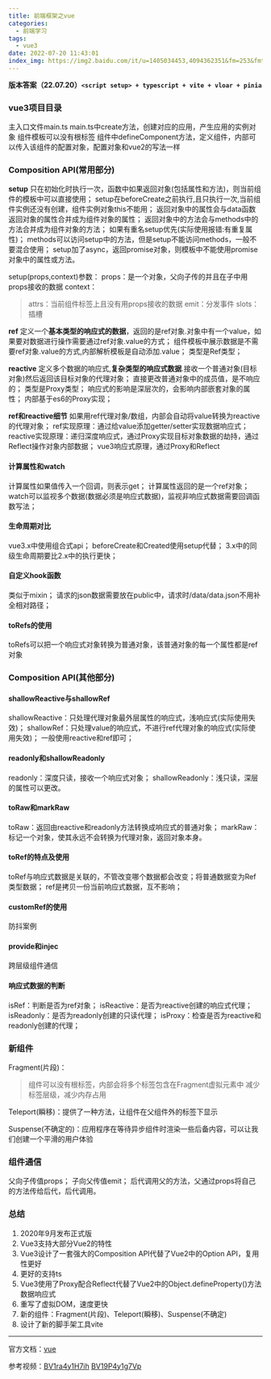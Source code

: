 ```yaml
---
title: 前端框架之vue
categories:
  - 前端学习
tags:
  - vue3
date: 2022-07-20 11:43:01
index_img: https://img2.baidu.com/it/u=1405034453,4094362351&fm=253&fmt=auto&app=138&f=JPEG?w=1000&h=500
---
```

**版本答案（22.07.20）`<script setup> + typescript + vite + vloar + pinia`**

### vue3项目目录
主入口文件main.ts
main.ts中create方法，创建对应的应用，产生应用的实例对象
组件模板可以没有根标签
组件中defineComponent方法，定义组件，内部可以传入该组件的配置对象，配置对象和vue2的写法一样 

### Composition API(常用部分)
**setup**
只在初始化时执行一次，函数中如果返回对象(包括属性和方法)，则当前组件的模板中可以直接使用；
setup在beforeCreate之前执行,且只执行一次,当前组件实例还没有创建，组件实例对象this不能用；
返回对象中的属性会与data函数返回对象的属性合并成为组件对象的属性；
返回对象中的方法会与methods中的方法合并成为组件对象的方法；
如果有重名setup优先(实际使用报错:有重复属性)；
methods可以访问setup中的方法，但是setup不能访问methods，一般不要混合使用；
setup加了async，返回promise对象，则模板中不能使用promise对象中的属性或方法。

setup(props,context)参数：
props：是一个对象，父向子传的并且在子中用props接收的数据
context：
>attrs：当前组件标签上且没有用props接收的数据
>emit：分发事件
>slots：插槽

**ref**
定义一个**基本类型的响应式的数据**，返回的是ref对象.对象中有一个value，如果要对数据进行操作需要通过ref对象.value的方式；
组件模板中展示数据是不需要ref对象.value的方式,内部解析模板是自动添加.value；
类型是Ref类型；

**reactive**
定义多个数据的响应式,**复杂类型的响应式数据**.接收一个普通对象(目标对象)然后返回该目标对象的代理对象；
直接更改普通对象中的成员值，是不响应的；
类型是Proxy类型；
响应式的影响是深层次的，会影响内部嵌套对象的属性；
内部基于es6的Proxy实现；

**ref和reactive细节**
如果用ref代理对象/数组，内部会自动将value转换为reactive的代理对象；
ref实现原理：通过给value添加getter/setter实现数据响应式；
reactive实现原理：递归深度响应式，通过Proxy实现目标对象数据的劫持，通过Reflect操作对象内部数据；
vue3响应式原理，通过Proxy和Reflect

#### 计算属性和watch
计算属性如果值传入一个回调，则表示get；
计算属性返回的是一个ref对象；
watch可以监视多个数据(数据必须是响应式数据)，监视非响应式数据需要回调函数写法；

#### 生命周期对比
vue3.x中使用组合式api；
beforeCreate和Created使用setup代替；
3.x中的同级生命周期要比2.x中的执行更快；

#### 自定义hook函数
类似于mixin；
请求的json数据需要放在public中，请求时/data/data.json不用补全相对路径；

#### toRefs的使用
toRefs可以把一个响应式对象转换为普通对象，该普通对象的每一个属性都是ref对象

### Composition API(其他部分)
#### shallowReactive与shallowRef
shallowReactive：只处理代理对象最外层属性的响应式，浅响应式(实际使用失效)；
shallowRef：只处理value的响应式，不进行ref代理对象的响应式(实际使用失效)；
一般使用reactive和ref即可；

#### readonly和shallowReadonly
readonly：深度只读，接收一个响应式对象；
shallowReadonly：浅只读，深层的属性可以更改。

#### toRaw和markRaw
toRaw：返回由reactive和readonly方法转换成响应式的普通对象；
markRaw：标记一个对象，使其永远不会转换为代理对象，返回对象本身。

#### toRef的特点及使用
toRef与响应式数据是关联的，不管改变哪个数据都会改变；将普通数据变为Ref类型数据；
ref是拷贝一份当前响应式数据，互不影响；

#### customRef的使用
防抖案例

#### provide和injec
跨层级组件通信

#### 响应式数据的判断
isRef：判断是否为ref对象；
isReactive：是否为reactive创建的响应式代理；
isReadonly：是否为readonly创建的只读代理；
isProxy：检查是否为reactive和readonly创建的代理；

### 新组件
Fragment(片段)：
>组件可以没有根标签，内部会将多个标签包含在Fragment虚拟元素中
>减少标签层级，减少内存占用

Teleport(瞬移)：提供了一种方法，让组件在父组件外的标签下显示

Suspense(不确定的)：应用程序在等待异步组件时渲染一些后备内容，可以让我们创建一个平滑的用户体验

### 组件通信
父向子传值props；
子向父传值emit；
后代调用父的方法，父通过props将自己的方法传给后代，后代调用。

### 总结
1. 2020年9月发布正式版
2. Vue3支持大部分Vue2的特性
3. Vue3设计了一套强大的Composition API代替了Vue2中的Option API，复用性更好
4. 更好的支持ts
5. Vue3使用了Proxy配合Reflect代替了Vue2中的Object.defineProperty()方法数据响应式
6. 重写了虚拟DOM，速度更快
7. 新的组件：Fragment(片段)、Teleport(瞬移)、Suspense(不确定)
8. 设计了新的脚手架工具vite
---
官方文档：[vue](https://v3.cn.vuejs.org/)

参考视频：[BV1ra4y1H7ih](https://www.bilibili.com/video/BV1ra4y1H7ih)  [BV19P4y1g7Vp](https://www.bilibili.com/video/BV1BA4y1X7bp?spm_id_from=333.1007.top_right_bar_window_custom_collection.content.click&vd_source=1b26e7eb1ec7cfea25ba7eb77782eb66)
